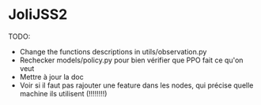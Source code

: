 # JoliJSS2

TODO:
 - Change the functions descriptions in utils/observation.py
 - Rechecker models/policy.py pour bien vérifier que PPO fait ce qu'on veut
 - Mettre à jour la doc
 - Voir si il faut pas rajouter une feature dans les nodes, qui précise quelle machine
 ils utilisent (!!!!!!!!)
